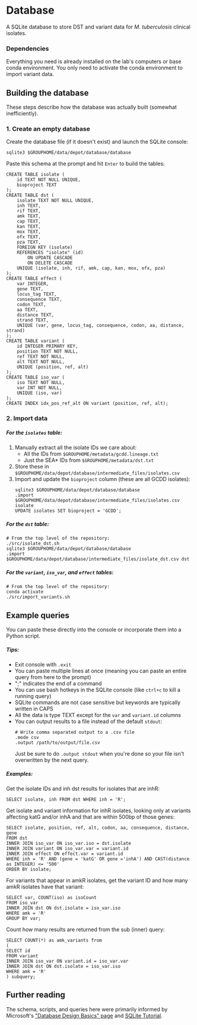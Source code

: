 # Database

A SQLite database to store DST and variant data for _M. tuberculosis_ clinical isolates.

### Dependencies

Everything you need is already installed on the lab's computers or base conda environment. You only need to activate the conda environment to import variant data.

## Building the database

These steps describe how the database was actually built (somewhat inefficiently).

### 1. Create an empty database

Create the database file (if it doesn't exist) and launch the SQLite console:
```
sqlite3 $GROUPHOME/data/depot/database/database
```

Paste this schema at the prompt and hit `Enter` to build the tables:
```
CREATE TABLE isolate (
    id TEXT NOT NULL UNIQUE,
    bioproject TEXT
);
CREATE TABLE dst (
    isolate TEXT NOT NULL UNIQUE,
    inh TEXT,
    rif TEXT,
    amk TEXT,
    cap TEXT,
    kan TEXT,
    mox TEXT,
    ofx TEXT,
    pza TEXT,
    FOREIGN KEY (isolate)
    REFERENCES "isolate" (id)
        ON UPDATE CASCADE
        ON DELETE CASCADE
    UNIQUE (isolate, inh, rif, amk, cap, kan, mox, ofx, pza)
);
CREATE TABLE effect (
    var INTEGER,
    gene TEXT,
    locus_tag TEXT,
    consequence TEXT,
    codon TEXT,
    aa TEXT,
    distance TEXT,
    strand TEXT,
    UNIQUE (var, gene, locus_tag, consequence, codon, aa, distance, strand)
);
CREATE TABLE variant (
    id INTEGER PRIMARY KEY,
    position TEXT NOT NULL,
    ref TEXT NOT NULL,
    alt TEXT NOT NULL,
    UNIQUE (position, ref, alt)
);
CREATE TABLE iso_var (
    iso TEXT NOT NULL,
    var INT NOT NULL,
    UNIQUE (iso, var)
);
CREATE INDEX idx_pos_ref_alt ON variant (position, ref, alt);
```

### 2. Import data

##### For the `isolates` table:
1. Manually extract all the isolate IDs we care about:
     - All the IDs from `$GROUPHOME/metadata/gcdd.lineage.txt`
     - Just the SEA* IDs from `$GROUPHOME/metadata/dst.txt`
2. Store these in `$GROUPHOME/data/depot/database/intermediate_files/isolates.csv`
3. Import and update the `bioproject` column (these are all GCDD isolates):
    ```
    sqlite3 $GROUPHOME/data/depot/database/database
    .import $GROUPHOME/data/depot/database/intermediate_files/isolates.csv isolate
    UPDATE isolates SET bioproject = 'GCDD';
    ```

##### For the `dst` table:
```
# From the top level of the repository:
./src/isolate_dst.sh
sqlite3 $GROUPHOME/data/depot/database/database
.import $GROUPHOME/data/depot/database/intermediate_files/isolate_dst.csv dst
```

##### For the `variant`, `iso_var`, and `effect` tables:
```
# From the top level of the repository:
conda activate
./src/import_variants.sh
```

## Example queries

You can paste these directly into the console or incorporate them into a Python script.

##### Tips:
- Exit console with `.exit`
- You can paste multiple lines at once (meaning you can paste an entire query from here to the prompt)
- ";" indicates the end of a command
- You can use bash hotkeys in the SQLite console (like `ctrl+c` to kill a running query)
- SQLite commands are not case sensitive but keywords are typically written in CAPS
- All the data is type TEXT except for the `var` and `variant.id` columns
- You can output results to a file instead of the default `stdout`:
  ```
  # Write comma separated output to a .csv file
  .mode csv
  .output /path/to/output/file.csv
  ```
  Just be sure to do `.output stdout` when you're done so your file isn't
  overwritten by the next query.

##### Examples:

Get the isolate IDs and inh dst results for isolates that are inhR:
```
SELECT isolate, inh FROM dst WHERE inh = 'R';
```

Get isolate and variant information for inhR isolates, looking only at
variants affecting katG and/or inhA and that are within 500bp of those genes:
```
SELECT isolate, position, ref, alt, codon, aa, consequence, distance, gene
FROM dst
INNER JOIN iso_var ON iso_var.iso = dst.isolate
INNER JOIN variant ON iso_var.var = variant.id
INNER JOIN effect ON effect.var = variant.id
WHERE inh = 'R' AND (gene = 'katG' OR gene ='inhA') AND CAST(distance as INTEGER) <= '500'
ORDER BY isolate;
```

For variants that appear in amkR isolates, get the variant ID and how many amkR isolates have that variant:
```
SELECT var, COUNT(iso) as isoCount
FROM iso_var
INNER JOIN dst ON dst.isolate = iso_var.iso
WHERE amk = 'R'
GROUP BY var;
```

Count how many results are returned from the sub (inner) query:
```
SELECT COUNT(*) as amk_variants from
(
SELECT id
FROM variant
INNER JOIN iso_var ON variant.id = iso_var.var
INNER JOIN dst ON dst.isolate = iso_var.iso
WHERE amk = 'R'
) subquery;
```

## Further reading

The schema, scripts, and queries here were primarily informed by Microsoft's
["Database Design Basics" page](https://support.microsoft.com/en-us/office/database-design-basics-eb2159cf-1e30-401a-8084-bd4f9c9ca1f5#bmtablerelationships)
and [SQLite Tutorial](https://www.sqlitetutorial.net/).
